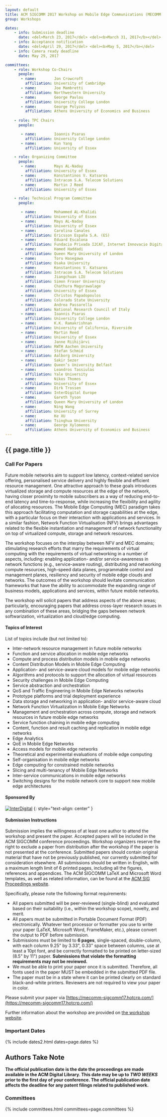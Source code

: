 ```yaml
---
layout: default
title: ACM SIGCOMM 2017 Workshop on Mobile Edge Communications (MECOMM'2017)
group: Workshops

dates:
    - info: Submission deadline
      date: <del>March 23, 2017</del> <del><b>March 31, 2017</b></del>
    - info: Acceptance notification
      date: <del>April 29, 2017</del> <del><b>May 5, 2017</b></del>
    - info: Camera ready deadline
      date: May 29, 2017

committees:
    - role: Workshop Co-Chairs
      people:
       - name:        Jon Crowcroft
         affiliation: University of Cambridge
       - name:        Joe Mambretti
         affiliation: Northwestern University
       - name:        George Pavlou
         affiliation: University College London
       - name:        George Polyzos
         affiliation: Athens University of Economics and Business
  
    - role: TPC Chairs
      people:

       - name:        Ioannis Psaras
         affiliation: University College London
       - name:        Kun Yang
         affiliation: University of Essex

    - role: Organizing Committee
      people:
       - name:        Mays AL-Naday
         affiliation: University of Essex
       - name:        Konstantinos V. Katsaros
         affiliation: Intracom S.A. Telecom Solutions
       - name:        Martin J Reed
         affiliation: University of Essex

    - role: Technical Program Committee
      people:

       - name:        Mohammed AL-Khalidi
         affiliation: University of Essex
       - name:        Mays AL-Naday
         affiliation: University of Essex
       - name:        Carolina Canales
         affiliation: Ericsson España S.A. (ES)
       - name:        Eduard Escalona
         affiliation: Fundacio Privada I2CAT, Internet Innovacio Digital A Catalunya (ES)
       - name:        Hamed Haddadi
         affiliation: Queen Mary University of London
       - name:        Toru Hasegawa
         affiliation: Osaka University
       - name:        Konstantinos V. Katsaros
         affiliation: Intracom S.A. Telecom Solutions
       - name:        Jiangchuan LIU
         affiliation: Simon Fraser University
       - name:        Chathura Magurawalage
         affiliation: University of Essex
       - name:        Christos Papadopoulos
         affiliation: Colorado State University
       - name:        Andrea Passarella
         affiliation: National Research Council of Italy
       - name:        Ioannis Psaras
         affiliation: University College London
       - name:        K.K. Ramakrishnan
         affiliation: University of California, Riverside
       - name:        Martin Reed
         affiliation: University of Essex
       - name:        Janne Riihijärvi
         affiliation: RWTH Aachen University
       - name:        Stefan Schmid
         affiliation: Aalborg University
       - name:        Sakir Sezer
         affiliation: Queen’s University Belfast
       - name:        Leandros Tassiulas
         affiliation: Yale University
       - name:        Nikos Thomos
         affiliation: University of Essex
       - name:        Dirk Trossen
         affiliation: InterDigital Europe
       - name:        Gareth Tyson
         affiliation: Queen Mary University of London
       - name:        Ning Wang
         affiliation: University of Surrey
       - name:        Ke XU
         affiliation: Tsinghua University
       - name:        George Xylomenos
         affiliation: Athens University of Economics and Business
---
```



## {{ page.title }}

### Call For Papers

Future mobile networks aim to support low latency, context-related service offering, personalised service delivery and highly flexible and efficient resource management. One attractive approach to these goals introduces virtualized storage and compute resources at the edge of the network, having closer proximity to mobile subscribers as a way of reducing end-to-end latency and time-to-response, while increasing the flexibility and agility of allocating resources. The Mobile Edge Computing (MEC) paradigm takes this approach facilitating computation and storage capabilities at the edge, with a particular focus on their interaction with applications and services. In a similar fashion, Network Function Virtualisation (NFV) brings advantages related to the flexible instantiation and management of network functionality on top of virtualized compute, storage and network resources.

The workshop focuses on the interplay between NFV and MEC domains; stimulating research efforts that marry the requirements of virtual computing with the requirements of virtual networking in a number of aspects, including: enabling application- and/or service-awareness in network functions (e.g., service-aware routing), distributing and networking compute resources, high-speed data planes, programmable control and management planes, resiliency and security of mobile edge clouds and networks. The outcomes of the workshop should levitate communication frameworks that have the ability to accommodate the expanding range of business models, applications and services, within future mobile networks.

The workshop will solicit papers that address aspects of the above areas; particularly, encouraging papers that address cross-layer research issues in any combination of these areas, bridging the gaps between network softwarization, virtualization and cloud/edge computing.


#### Topics of Interest

List of topics include (but not limited to):

- Inter-network resource management in future mobile networks
- Function and service allocation in mobile edge networks
- Compute and process distribution models in mobile edge networks
- Content Distribution Models in Mobile Edge Computing
- Application- and service-aware cloud models for mobile edge networks
- Algorithms and protocols to support the allocation of virtual resources
- Security challenges in Mobile Edge Computing
- Service abstraction and orchestration
- QoS and Traffic Engineering in Mobile Edge Networks networks
- Prototype platforms and trial deployment experience
- Data storage and networking in application- and/or service-aware cloud
- Network Function Virtualization in Mobile Edge Networks
- Management and orchestration across compute, storage and network resources in future mobile edge networks
- Service function chaining in mobile edge computing
- Content, function and result caching and replication in mobile edge networks
- Edge Analytics
- QoE in Mobile Edge Networks
- Access models for mobile edge networks
- Theoretical and experimental evaluations of mobile edge computing
- Self-organisation in mobile edge networks
- Edge computing for constrained mobile networks
- Slicing and multi-tenancy of Mobile Edge Networks
- Inter-service communications in mobile edge networks
- Switching designs for the mobile network core to support new mobile edge architectures

#### Sponsored By

<a href="http://www.interdigital.com/" taget="_blank"><img style="max-width: 100%" src="{{ site.baseurl }}/images/workshop-mecomm-sponsor-inter-digital.png" alt="InterDigital" /></a>
{: style="text-align: center" }

#### Submission Instructions

Submission implies the willingness of at least one author to attend the workshop and present the paper. Accepted papers will be included in the ACM SIGCOMM conference proceedings. Workshop organizers reserve the right to exclude a paper from distribution after the workshop if the paper is not presented at the conference.
Submitted papers should contain original material that have not be previously published, nor currently submitted for consideration elsewhere. All submissions should be written in English, with a maximum length limit of 6 printed pages, including all the figures, references and appendices. The ACM SIGCOMM LaTeX and Microsoft Word templates, as well as related information, can be found at the [ACM SIG Proceedings website](https://www.acm.org/publications/proceedings-template).

Specifically, please note the following format requirements:

- All papers submitted will be peer-reviewed (single-blind) and evaluated based on their suitability (i.e., within the workshop scope), novelty, and merit.
- All papers must be submitted in Portable Document Format (PDF) electronically. Whatever text processor or formatter you use to write your paper (LaTeX, Microsoft Word, FrameMaker, etc.), please convert the output to PDF before submission.
- Submissions must be limited to **6 pages**, single-spaced, double-column, with each column 9.25" by 3.33", 0.33" space between columns, use at least a 10pt font, and be correctly formatted to be printed on letter-sized (8.5" by 11") paper. **<red>Submissions that violate the formatting requirements may not be reviewed.</red>**
- We must be able to print your paper once it is submitted. Therefore, all fonts used in the paper MUST be embedded in the submitted PDF file.
- The paper must be in a state where it can be printed clearly on standard black-and-white printers. Reviewers are not required to view your paper in color.

Please submit your paper via [https://mecomm-sigcomm17.hotcrp.com/](https://mecomm-sigcomm17.hotcrp.com/)

Further information about the workshop are provided on [the workshop website](http://conferences.sigcomm.org/sigcomm/2017/workshop-mecomm.html).

### Important Dates

{% include dates2.html dates=page.dates %}

## Authors Take Note

**The official publication date is the date the proceedings are made available in the ACM Digital Library. This date may be up to *TWO WEEKS* prior to the first day of your conference. The official publication date affects the deadline for any patent filings related to published work.**

### Committees

{% include committees.html committees=page.committees %}

